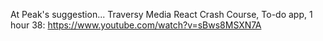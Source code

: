 At Peak's suggestion...
Traversy Media React Crash Course, To-do app, 1 hour 38:
https://www.youtube.com/watch?v=sBws8MSXN7A